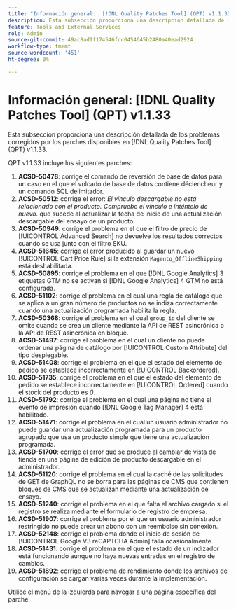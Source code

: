 ```yaml
---
title: "Información general:  [!DNL Quality Patches Tool] (QPT) v1.1.33"
description: Esta subsección proporciona una descripción detallada de los problemas corregidos por los parches disponibles en  [!DNL Quality Patches Tool] (QPT) v1.1.33.
feature: Tools and External Services
role: Admin
source-git-commit: 49ac8ad1f174546fcc0454645b2480a40ead2924
workflow-type: tm+mt
source-wordcount: '451'
ht-degree: 0%

---
```


# Información general: [!DNL Quality Patches Tool] (QPT) v1.1.33

Esta subsección proporciona una descripción detallada de los problemas corregidos por los parches disponibles en [!DNL Quality Patches Tool] (QPT) v1.1.33.

QPT v1.1.33 incluye los siguientes parches:

1. **ACSD-50478**: corrige el comando de reversión de base de datos para un caso en el que el volcado de base de datos contiene déclencheur y un comando SQL delimitador.
1. **ACSD-50512**: corrige el error: *El vínculo descargable no está relacionado con el producto. Compruebe el vínculo e inténtelo de nuevo.* que sucede al actualizar la fecha de inicio de una actualización descargable del ensayo de un producto.
1. **ACSD-50949**: corrige el problema en el que el filtro de precio de [!UICONTROL Advanced Search] no devuelve los resultados correctos cuando se usa junto con el filtro SKU.
1. **ACSD-51645**: corrige el error producido al guardar un nuevo [!UICONTROL Cart Price Rule] si la extensión `Magento_OfflineShipping` está deshabilitada.
1. **ACSD-50895**: corrige el problema en el que [!DNL Google Analytics] 3 etiquetas GTM no se activan si [!DNL Google Analytics] 4 GTM no está configurada.
1. **ACSD-51102**: corrige el problema en el cual una regla de catálogo que se aplica a un gran número de productos no se indiza correctamente cuando una actualización programada habilita la regla.
1. **ACSD-50368**: corrige el problema en el cual `group_id` del cliente se omite cuando se crea un cliente mediante la API de REST asincrónica o la API de REST asincrónica en bloque.
1. **ACSD-51497**: corrige el problema en el cual un cliente no puede ordenar una página de catálogo por [!UICONTROL Custom Attribute] del tipo desplegable.
1. **ACSD-51408**: corrige el problema en el que el estado del elemento de pedido se establece incorrectamente en [!UICONTROL Backordered].
1. **ACSD-51735**: corrige el problema en el que el estado del elemento de pedido se establece incorrectamente en [!UICONTROL Ordered] cuando el stock del producto es *0*.
1. **ACSD-51792**: corrige el problema en el cual una página no tiene el evento de impresión cuando [!DNL Google Tag Manager] 4 está habilitado.
1. **ACSD-51471**: corrige el problema en el cual un usuario administrador no puede guardar una actualización programada para un producto agrupado que usa un producto simple que tiene una actualización programada.
1. **ACSD-51700**: corrige el error que se produce al cambiar de vista de tienda en una página de edición de producto descargable en el administrador.
1. **ACSD-51120**: corrige el problema en el cual la caché de las solicitudes de GET de GraphQL no se borra para las páginas de CMS que contienen bloques de CMS que se actualizan mediante una actualización de ensayo.
1. **ACSD-51240**: corrige el problema en el que falta el archivo cargado si el registro se realiza mediante el formulario de registro de empresa.
1. **ACSD-51907**: corrige el problema por el que un usuario administrador restringido no puede crear un abono con un reembolso sin conexión.
1. **ACSD-52148**: corrige el problema donde el inicio de sesión de [!UICONTROL Google V3 reCAPTCHA Admin] falla ocasionalmente.
1. **ACSD-51431**: corrige el problema en el que el estado de un indizador está funcionando aunque no haya nuevas entradas en el registro de cambios.
1. **ACSD-51892**: corrige el problema de rendimiento donde los archivos de configuración se cargan varias veces durante la implementación.

Utilice el menú de la izquierda para navegar a una página específica del parche.
